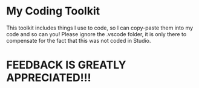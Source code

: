 # My Coding Toolkit
This toolkit includes things I use to code, so I can copy-paste them into my code and so can you!
Please ignore the .vscode folder, it is only there to compensate for the fact that this was not coded in Studio.

# FEEDBACK IS GREATLY APPRECIATED!!!
